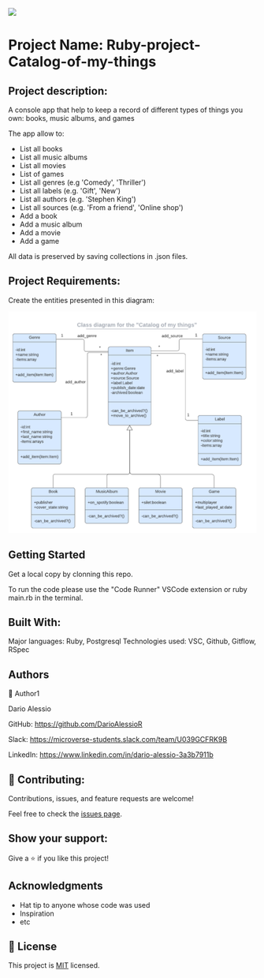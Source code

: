 ![](https://img.shields.io/badge/Microverse-blueviolet)

# Project Name: Ruby-project-Catalog-of-my-things

## Project description:
A console app that help to keep a record of different types of things you own: books, music albums, and games

The app allow to:

- List all books
- List all music albums
- List all movies
- List of games
- List all genres (e.g 'Comedy', 'Thriller')
- List all labels (e.g. 'Gift', 'New')
- List all authors (e.g. 'Stephen King')
- List all sources (e.g. 'From a friend', 'Online shop')
- Add a book
- Add a music album
- Add a movie
- Add a game

All data is preserved by saving collections in .json files.

## Project Requirements:
Create the entities presented in this diagram:

![](images/uml_diagram.png)


## Getting Started

Get a local copy by clonning this repo.

To run the code please use the "Code Runner" VSCode extension or
ruby main.rb in the terminal.

## Built With:
Major languages: Ruby, Postgresql
Technologies used: VSC, Github, Gitflow, RSpec

##  Authors
👤 Author1

Dario Alessio

GitHub: https://github.com/DarioAlessioR

Slack: https://microverse-students.slack.com/team/U039GCFRK9B

LinkedIn: https://www.linkedin.com/in/dario-alessio-3a3b7911b

## 🤝 Contributing:

Contributions, issues, and feature requests are welcome!

Feel free to check the [issues page](../../issues/).

## Show your support:

Give a ⭐️ if you like this project!

## Acknowledgments

- Hat tip to anyone whose code was used
- Inspiration
- etc

## 📝 License

This project is [MIT](./LICENSE.md) licensed.